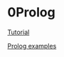 # 0Prolog

[Tutorial](http://www.doc.gold.ac.uk/~mas02gw/prolog_tutorial/prologpages/index.html#menu)

[Prolog examples](https://athena.ecs.csus.edu/~mei/logicp/prolog/programming-examples.html)
